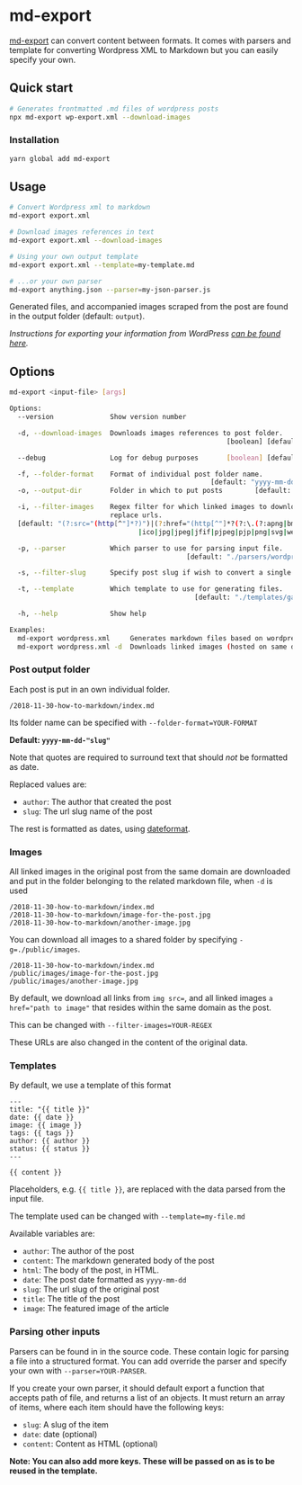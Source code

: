 # md-export

[md-export](https://github.com/tomfa/md-maker) can convert content between formats.
It comes with parsers and template for converting Wordpress XML to Markdown but you can easily specify your own.

## Quick start

```bash
# Generates frontmatted .md files of wordpress posts
npx md-export wp-export.xml --download-images
```


### Installation

```bash
yarn global add md-export
```

## Usage

```bash
# Convert Wordpress xml to markdown
md-export export.xml

# Download images references in text
md-export export.xml --download-images

# Using your own output template
md-export export.xml --template=my-template.md

# ...or your own parser
md-export anything.json --parser=my-json-parser.js
```

Generated files, and accompanied images scraped from the post are found in the output folder (default: `output`).

_Instructions for exporting your information from WordPress [can be found here](http://en.support.wordpress.com/export/)._

## Options

```bash
md-export <input-file> [args]

Options:
  --version              Show version number                           [boolean]

  -d, --download-images  Downloads images references to post folder.
                                                      [boolean] [default: false]

  --debug                Log for debug purposes       [boolean] [default: false]

  -f, --folder-format    Format of individual post folder name.
                                                  [default: "yyyy-mm-dd-"slug""]
  -o, --output-dir       Folder in which to put posts        [default: "output"]

  -i, --filter-images    Regex filter for which linked images to download and
                         replace urls.
  [default: "(?:src="(http[^"]*?)")|(?:href="(http[^"]*?(?:\.(?:apng|bmp|gif|cur
                                |ico|jpg|jpeg|jfif|pjpeg|pjp|png|svg|webp))))""]

  -p, --parser           Which parser to use for parsing input file.
                                            [default: "./parsers/wordpress-xml"]

  -s, --filter-slug      Specify post slug if wish to convert a single post

  -t, --template         Which template to use for generating files.
                                              [default: "./templates/gatsby.md"]

  -h, --help             Show help                                     [boolean]

Examples:
  md-export wordpress.xml     Generates markdown files based on wordpress xml export
  md-export wordpress.xml -d  Downloads linked images (hosted on same domain)
```

### Post output folder

Each post is put in an own individual folder.

```
/2018-11-30-how-to-markdown/index.md
```

Its folder name can be specified with `--folder-format=YOUR-FORMAT`

**Default: `yyyy-mm-dd-"slug"`**

Note that quotes are required to surround text that should _not_ be formatted as date.

Replaced values are:

- `author`: The author that created the post
- `slug`: The url slug name of the post

The rest is formatted as dates, using [dateformat](https://www.npmjs.com/package/dateformat).

### Images

All linked images in the original post from the same domain are downloaded
and put in the folder belonging to the related markdown file, when `-d` is used

```
/2018-11-30-how-to-markdown/index.md
/2018-11-30-how-to-markdown/image-for-the-post.jpg
/2018-11-30-how-to-markdown/another-image.jpg
```

You can download all images to a shared folder by specifying `-g=./public/images`.

```
/2018-11-30-how-to-markdown/index.md
/public/images/image-for-the-post.jpg
/public/images/another-image.jpg
```

By default, we download all links from `img src=`, and all linked images
`a href="path to image"` that resides within the same domain as the post.

This can be changed with `--filter-images=YOUR-REGEX`

These URLs are also changed in the content of the original data.

### Templates

By default, we use a template of this format

```
---
title: "{{ title }}"
date: {{ date }}
image: {{ image }}
tags: {{ tags }}
author: {{ author }}
status: {{ status }}
---

{{ content }}
```

Placeholders, e.g. `{{ title }}`, are replaced with the data parsed
from the input file.

The template used can be changed with `--template=my-file.md`

Available variables are:

- `author`: The author of the post
- `content`: The markdown generated body of the post
- `html`: The body of the post, in HTML.
- `date`: The post date formatted as `yyyy-mm-dd`
- `slug`: The url slug of the original post
- `title`: The title of the post
- `image`: The featured image of the article

### Parsing other inputs

Parsers can be found in in the source code. These contain logic for parsing
a file into a structured format. You can add override the parser
and specify your own with `--parser=YOUR-PARSER`.

If you create your own parser, it should default export a function that accepts
path of file, and returns a list of an objects. It must return an array of items,
where each item should have the following keys:

- `slug`: A slug of the item
- `date`: date (optional)
- `content`: Content as HTML (optional)

**Note: You can also add more keys. These will be passed on as is to be reused
in the template.**
